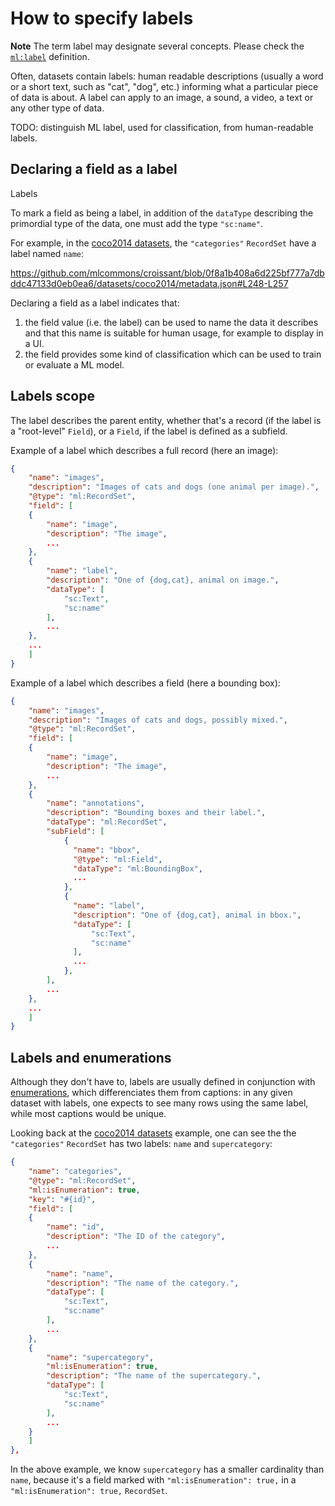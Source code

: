 # How to specify labels

**Note**
The term label may designate several concepts. Please check the
[`ml:label`](/definitions/label) definition.


Often, datasets contain labels: human readable descriptions (usually a word or
a short text, such as "cat", "dog", etc.) informing what a particular piece of
data is about. A label can apply to an image, a sound, a video, a text or any
other type of data.

TODO: distinguish ML label, used for classification, from human-readable labels.

## Declaring a field as a label

Labels 

To mark a field as being a label, in addition of the `dataType` describing
the primordial type of the data, one must add the type `"sc:name"`.

For example, in the [coco2014 datasets](
https://github.com/mlcommons/croissant/blob/main/datasets/coco2014/metadata.json),
the `"categories"` `RecordSet`  have a label named `name`:

https://github.com/mlcommons/croissant/blob/0f8a1b408a6d225bf777a7dbddc47133d0eb0ea6/datasets/coco2014/metadata.json#L248-L257

Declaring a field as a label indicates that:

1. the field value (i.e. the label) can be used
to name the data it describes and that this name is suitable for human
usage, for example to display in a UI.
2. the field provides some kind of classification which can be used to train or evaluate a ML model.

## Labels scope

The label describes the parent entity, whether that's a record (if the label is
a "root-level" `Field`), or a `Field`, if the label is defined as a subfield.

Example of a label which describes a full record (here an image):

```json
{
    "name": "images",
    "description": "Images of cats and dogs (one animal per image).",
    "@type": "ml:RecordSet",
    "field": [
    {
        "name": "image",
        "description": "The image",
        ...
    },
    {
        "name": "label",
        "description": "One of {dog,cat}, animal on image.",
        "dataType": [
            "sc:Text",
            "sc:name"
        ],
        ...
    },
    ...
    ]
}
```

Example of a label which describes a field (here a bounding box):

```json
{
    "name": "images",
    "description": "Images of cats and dogs, possibly mixed.",
    "@type": "ml:RecordSet",
    "field": [
    {
        "name": "image",
        "description": "The image",
        ...
    },
    {
        "name": "annotations",
        "description": "Bounding boxes and their label.",
        "dataType": "ml:RecordSet",
        "subField": [
            {
              "name": "bbox",
              "@type": "ml:Field",
              "dataType": "ml:BoundingBox",
              ...
            },
            {
              "name": "label",
              "description": "One of {dog,cat}, animal in bbox.",
              "dataType": [
                  "sc:Text",
                  "sc:name"
              ],
              ...
            },
        ],
        ...
    },
    ...
    ]
}
```

## Labels and enumerations

Although they don't have to, labels are usually defined in conjunction with
[enumerations](), which differenciates them from captions: in any given dataset
with labels, one expects to see many rows using the same label, while most
captions would be unique.

Looking back at the [coco2014 datasets](
https://github.com/mlcommons/croissant/blob/main/datasets/coco2014/metadata.json)
example, one can see the the `"categories"` `RecordSet` has two labels: `name`
and `supercategory`:

```json
{
    "name": "categories",
    "@type": "ml:RecordSet",
    "ml:isEnumeration": true,
    "key": "#{id}",
    "field": [
    {
        "name": "id",
        "description": "The ID of the category",
        ...
    },
    {
        "name": "name",
        "description": "The name of the category.",
        "dataType": [
            "sc:Text",
            "sc:name"
        ],
        ...
    },
    {
        "name": "supercategory",
        "ml:isEnumeration": true,
        "description": "The name of the supercategory.",
        "dataType": [
            "sc:Text",
            "sc:name"
        ],
        ...
    }
    ]
},
```

In the above example, we know `supercategory` has a smaller cardinality than
`name`, because it's a field marked with `"ml:isEnumeration": true,` in a
`"ml:isEnumeration": true,` `RecordSet`.